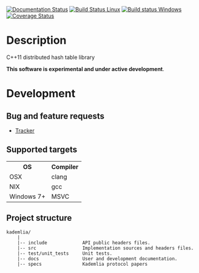 [![Documentation Status](https://readthedocs.org/projects/kademlia-cpp/badge/?version=latest)](https://kademlia-cpp.readthedocs.io/en/latest/?badge=latest)
[![Build Status Linux](https://travis-ci.org/DavidKeller/kademlia.svg?branch=master)](https://travis-ci.org/DavidKeller/kademlia)
[![Build status Windows](https://ci.appveyor.com/api/projects/status/vf43m6qq8fk6kri1?svg=true)](https://ci.appveyor.com/project/DavidKeller/kademlia)
[![Coverage Status](https://coveralls.io/repos/github/DavidKeller/kademlia/badge.svg?branch=master)](https://coveralls.io/github/DavidKeller/kademlia?branch=master)

# Description
C++11 distributed hash table library

**This software is experimental and under active development**.

# Development

## Bug and feature requests
* [Tracker](http://redmine.litchis.fr/projects/kademlia)

## Supported targets
<table>
<tr><th>OS</th><th>Compiler</th></tr>
<tr><td>OSX</td><td>clang</td></tr>
<tr><td>NIX</td><td>gcc</td></tr>
<tr><td>Windows 7+</td><td>MSVC</td></tr>
</table>

## Project structure
```
kademlia/
    |
    |-- include             API public headers files.
    |-- src                 Implementation sources and headers files.
    |-- test/unit_tests     Unit tests.
    |-- docs                User and development documentation.
    |-- specs               Kademlia protocol papers
```

